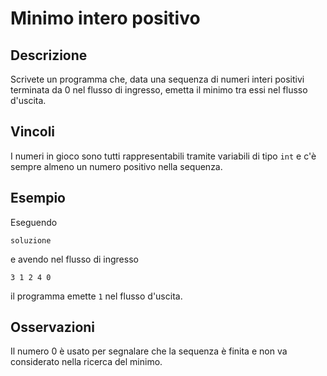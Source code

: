 Minimo intero positivo
======================

Descrizione
-----------

Scrivete un programma che, data una sequenza di numeri interi positivi terminata
da 0 nel flusso di ingresso, emetta il minimo tra essi nel flusso d'uscita.


Vincoli
-------

I numeri in gioco sono tutti rappresentabili tramite variabili di tipo `int` e
c'è sempre almeno un numero positivo nella sequenza.


Esempio
-------

Eseguendo

    soluzione

e avendo nel flusso di ingresso

    3 1 2 4 0

il programma emette `1` nel flusso d'uscita.


Osservazioni
------------

Il numero 0 è usato per segnalare che la sequenza è finita e non va considerato
nella ricerca del minimo.

